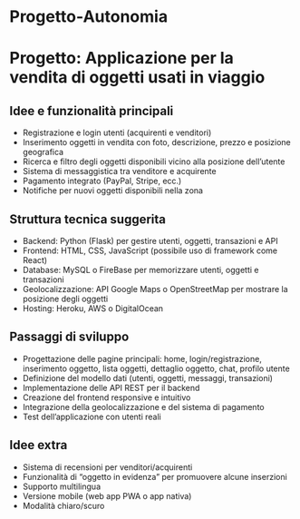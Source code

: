 # Progetto-Autonomia 

# Progetto: Applicazione per la vendita di oggetti usati in viaggio

## Idee e funzionalità principali

- Registrazione e login utenti (acquirenti e venditori)
- Inserimento oggetti in vendita con foto, descrizione, prezzo e posizione geografica
- Ricerca e filtro degli oggetti disponibili vicino alla posizione dell’utente
- Sistema di messaggistica tra venditore e acquirente
- Pagamento integrato (PayPal, Stripe, ecc.)
- Notifiche per nuovi oggetti disponibili nella zona

## Struttura tecnica suggerita

- Backend: Python (Flask) per gestire utenti, oggetti, transazioni e API
- Frontend: HTML, CSS, JavaScript (possibile uso di framework come React)
- Database: MySQL o FireBase per memorizzare utenti, oggetti e transazioni
- Geolocalizzazione: API Google Maps o OpenStreetMap per mostrare la posizione degli oggetti
- Hosting: Heroku, AWS o DigitalOcean

## Passaggi di sviluppo

- Progettazione delle pagine principali: home, login/registrazione, inserimento oggetto, lista oggetti, dettaglio oggetto, chat, profilo utente
- Definizione del modello dati (utenti, oggetti, messaggi, transazioni)
- Implementazione delle API REST per il backend
- Creazione del frontend responsive e intuitivo
- Integrazione della geolocalizzazione e del sistema di pagamento
- Test dell’applicazione con utenti reali

## Idee extra

- Sistema di recensioni per venditori/acquirenti
- Funzionalità di “oggetto in evidenza” per promuovere alcune inserzioni
- Supporto multilingua
- Versione mobile (web app PWA o app nativa)
- Modalità chiaro/scuro